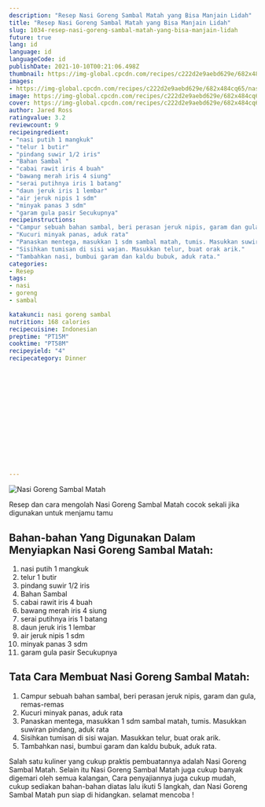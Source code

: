 ```yaml
---
description: "Resep Nasi Goreng Sambal Matah yang Bisa Manjain Lidah"
title: "Resep Nasi Goreng Sambal Matah yang Bisa Manjain Lidah"
slug: 1034-resep-nasi-goreng-sambal-matah-yang-bisa-manjain-lidah
future: true
lang: id
language: id
languageCode: id
publishDate: 2021-10-10T00:21:06.498Z 
thumbnail: https://img-global.cpcdn.com/recipes/c222d2e9aebd629e/682x484cq65/nasi-goreng-sambal-matah-foto-resep-utama.png
images:
- https://img-global.cpcdn.com/recipes/c222d2e9aebd629e/682x484cq65/nasi-goreng-sambal-matah-foto-resep-utama.png
image: https://img-global.cpcdn.com/recipes/c222d2e9aebd629e/682x484cq65/nasi-goreng-sambal-matah-foto-resep-utama.png
cover: https://img-global.cpcdn.com/recipes/c222d2e9aebd629e/682x484cq65/nasi-goreng-sambal-matah-foto-resep-utama.png
author: Jared Ross
ratingvalue: 3.2
reviewcount: 9
recipeingredient:
- "nasi putih 1 mangkuk"
- "telur 1 butir"
- "pindang suwir 1/2 iris"
- "Bahan Sambal "
- "cabai rawit iris 4 buah"
- "bawang merah iris 4 siung"
- "serai putihnya iris 1 batang"
- "daun jeruk iris 1 lembar"
- "air jeruk nipis 1 sdm"
- "minyak panas 3 sdm"
- "garam gula pasir Secukupnya"
recipeinstructions:
- "Campur sebuah bahan sambal, beri perasan jeruk nipis, garam dan gula, remas-remas"
- "Kucuri minyak panas, aduk rata"
- "Panaskan mentega, masukkan 1 sdm sambal matah, tumis. Masukkan suwiran pindang, aduk rata"
- "Sisihkan tumisan di sisi wajan. Masukkan telur, buat orak arik."
- "Tambahkan nasi, bumbui garam dan kaldu bubuk, aduk rata."
categories:
- Resep
tags:
- nasi
- goreng
- sambal

katakunci: nasi goreng sambal 
nutrition: 168 calories
recipecuisine: Indonesian
preptime: "PT15M"
cooktime: "PT58M"
recipeyield: "4"
recipecategory: Dinner


     
    
    
    
    
    
    
    
    
    
    
      
    
---
```



![Nasi Goreng Sambal Matah](https://img-global.cpcdn.com/recipes/c222d2e9aebd629e/682x484cq65/nasi-goreng-sambal-matah-foto-resep-utama.png)

Resep dan cara mengolah  Nasi Goreng Sambal Matah cocok sekali jika digunakan untuk menjamu tamu

<!--inarticleads1-->

## Bahan-bahan Yang Digunakan Dalam Menyiapkan Nasi Goreng Sambal Matah:

1. nasi putih 1 mangkuk
1. telur 1 butir
1. pindang suwir 1/2 iris
1. Bahan Sambal 
1. cabai rawit iris 4 buah
1. bawang merah iris 4 siung
1. serai putihnya iris 1 batang
1. daun jeruk iris 1 lembar
1. air jeruk nipis 1 sdm
1. minyak panas 3 sdm
1. garam gula pasir Secukupnya



<!--inarticleads2-->

## Tata Cara Membuat Nasi Goreng Sambal Matah:

1. Campur sebuah bahan sambal, beri perasan jeruk nipis, garam dan gula, remas-remas
1. Kucuri minyak panas, aduk rata
1. Panaskan mentega, masukkan 1 sdm sambal matah, tumis. Masukkan suwiran pindang, aduk rata
1. Sisihkan tumisan di sisi wajan. Masukkan telur, buat orak arik.
1. Tambahkan nasi, bumbui garam dan kaldu bubuk, aduk rata.




Salah satu kuliner yang cukup praktis pembuatannya adalah  Nasi Goreng Sambal Matah. Selain itu  Nasi Goreng Sambal Matah  juga cukup banyak digemari oleh semua kalangan, Cara penyajiannya juga cukup mudah, cukup sediakan bahan-bahan diatas lalu ikuti 5 langkah, dan  Nasi Goreng Sambal Matah  pun siap di hidangkan. selamat mencoba !

